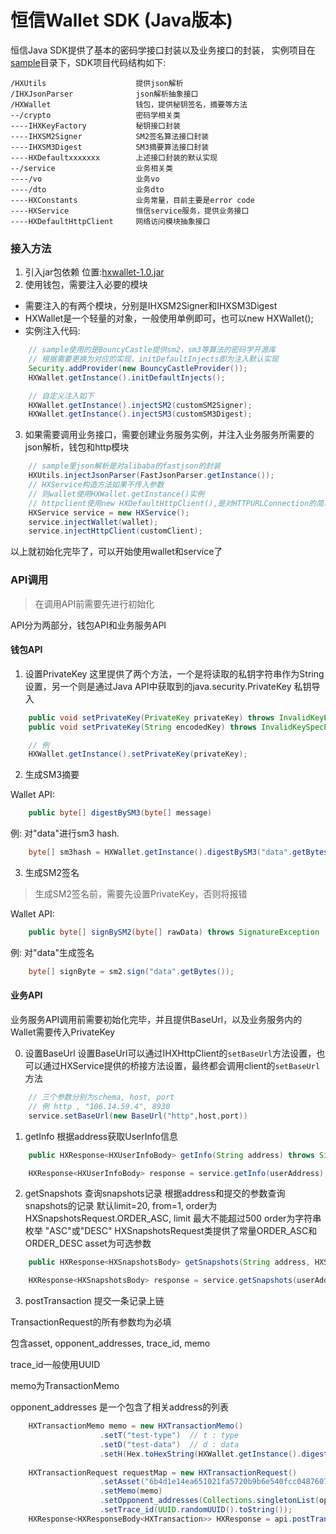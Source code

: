 # 恒信Wallet SDK (Java版本)

恒信Java SDK提供了基本的密码学接口封装以及业务接口的封装，
实例项目在[sample](sample)目录下，SDK项目代码结构如下:

```
/HXUtils                    提供json解析
/IHXJsonParser              json解析抽象接口
/HXWallet                   钱包，提供秘钥签名，摘要等方法
--/crypto                   密码学相关类
----IHXKeyFactory           秘钥接口封装
----IHXSM2Signer            SM2签名算法接口封装
----IHXSM3Digest            SM3摘要算法接口封装
----HXDefaultxxxxxxx        上述接口封装的默认实现
--/service                  业务相关类
----/vo                     业务vo
----/dto                    业务dto
----HXConstants             业务常量，目前主要是error code
----HXService               恒信service服务，提供业务接口
----HXDefaultHttpClient     网络访问模块抽象接口
```

### 接入方法

1. 引入jar包依赖 位置:[hxwallet-1.0.jar](outputs/hxwallet-1.0.jar)
2. 使用钱包，需要注入必要的模块
- 需要注入的有两个模块，分别是IHXSM2Signer和IHXSM3Digest
- HXWallet是一个轻量的对象，一般使用单例即可，也可以new HXWallet();
- 实例注入代码:
```java
    // sample使用的是BouncyCastle提供sm2，sm3等算法的密码学开源库
    // 根据需要更换为对应的实现，initDefaultInjects即为注入默认实现
    Security.addProvider(new BouncyCastleProvider());
    HXWallet.getInstance().initDefaultInjects();

    // 自定义注入如下
    HXWallet.getInstance().injectSM2(customSM2Signer);
    HXWallet.getInstance().injectSM3(customSM3Digest);
```
3. 如果需要调用业务接口，需要创建业务服务实例，并注入业务服务所需要的json解析，钱包和http模块
```java
    // sample里json解析是对alibaba的fastjson的封装
    HXUtils.injectJsonParser(FastJsonParser.getInstance());
    // HXService构造方法如果不传入参数
    // 则wallet使用HXWallet.getInstance()实例
    // httpclient使用new HXDefaultHttpClient(),是对HTTPURLConnection的简单封装
    HXService service = new HXService();
    service.injectWallet(wallet);
    service.injectHttpClient(customClient);
```

以上就初始化完毕了，可以开始使用wallet和service了

### API调用
>在调用API前需要先进行初始化

API分为两部分，钱包API和业务服务API

#### 钱包API

1. 设置PrivateKey
这里提供了两个方法，一个是将读取的私钥字符串作为String设置，另一个则是通过Java API中获取到的java.security.PrivateKey 私钥导入
```java
    public void setPrivateKey(PrivateKey privateKey) throws InvalidKeyException
    public void setPrivateKey(String encodedKey) throws InvalidKeySpecException, InvalidKeyException

    // 例
    HXWallet.getInstance().setPrivateKey(privateKey);
```

2. 生成SM3摘要

Wallet API:
```java
    public byte[] digestBySM3(byte[] message)
```

例: 对"data"进行sm3 hash.
```java
    byte[] sm3hash = HXWallet.getInstance().digestBySM3("data".getBytes());
```

3. 生成SM2签名
> 生成SM2签名前，需要先设置PrivateKey，否则将报错

Wallet API:
```java
    public byte[] signBySM2(byte[] rawData) throws SignatureException 
```

例: 对"data"生成签名
```java
    byte[] signByte = sm2.sign("data".getBytes());
```

#### 业务API

业务服务API调用前需要初始化完毕，并且提供BaseUrl，以及业务服务内的Wallet需要传入PrivateKey

0. 设置BaseUrl 
设置BaseUrl可以通过IHXHttpClient的`setBaseUrl`方法设置，也可以通过HXService提供的桥接方法设置，最终都会调用client的`setBaseUrl`方法
```java
    // 三个参数分别为schema, host, port
    // 例 http , "106.14.59.4", 8930
    service.setBaseUrl(new BaseUrl("http",host,port))
```

1. getInfo 根据address获取UserInfo信息

```java
    public HXResponse<HXUserInfoBody> getInfo(String address) throws SignatureException
```

```java
    HXResponse<HXUserInfoBody> response = service.getInfo(userAddress);
```

2. getSnapshots 查询snapshots记录
根据address和提交的参数查询snapshots的记录
默认limit=20, from=1, order为HXSnapshotsRequest.ORDER_ASC,
limit 最大不能超过500
order为字符串枚举 "ASC"或"DESC" HXSnapshotsRequest类提供了常量ORDER_ASC和ORDER_DESC
asset为可选参数

```java
    public HXResponse<HXSnapshotsBody> getSnapshots(String address, HXSnapshotRequest requestMap) throws SignatureException 
```

```java
    HXResponse<HXSnapshotsBody> response = service.getSnapshots(userAddress, new HXSnapshotRequest())
```

3. postTransaction 提交一条记录上链

TransactionRequest的所有参数均为必填

包含asset, opponent_addresses, trace_id, memo

trace_id一般使用UUID

memo为TransactionMemo

opponent_addresses 是一个包含了相关address的列表

```java
    HXTransactionMemo memo = new HXTransactionMemo()
                    .setT("test-type")  // t : type
                    .setD("test-data")  // d : data
                    .setH(Hex.toHexString(HXWallet.getInstance().digestBySM3("test-data".getBytes()))); // h : hash
    
    HXTransactionRequest requestMap = new HXTransactionRequest()
                    .setAsset("6b4d1e14ea651021fa5720b9b6e540fcc048760733bc1b0c8756eb84af40f0fa")
                    .setMemo(memo)
                    .setOpponent_addresses(Collections.singletonList(opponentAddress))
                    .setTrace_id(UUID.randomUUID().toString());
    HXResponse<HXResponseBody<HXTransaction>> HXResponse = api.postTransactions(userAddress, requestMap);
```

